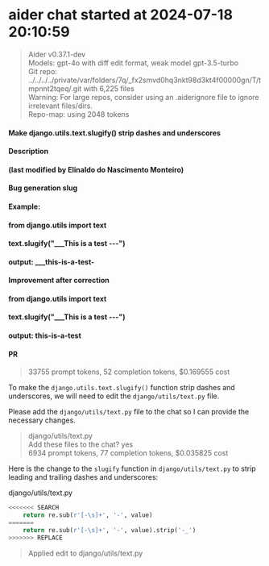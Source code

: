 
# aider chat started at 2024-07-18 20:10:59

> Aider v0.37.1-dev  
> Models: gpt-4o with diff edit format, weak model gpt-3.5-turbo  
> Git repo: ../../../../private/var/folders/7q/_fx2smvd0hq3nkt98d3kt4f00000gn/T/tmpnnt2tqeq/.git with 6,225 files  
> Warning: For large repos, consider using an .aiderignore file to ignore irrelevant files/dirs.  
> Repo-map: using 2048 tokens  

#### Make django.utils.text.slugify() strip dashes and underscores  
#### Description  
#### 	   
#### 		(last modified by Elinaldo do Nascimento Monteiro)  
#### 	   
#### Bug generation slug  
#### Example:  
#### from django.utils import text  
#### text.slugify("___This is a test ---")  
#### output: ___this-is-a-test-  
#### Improvement after correction  
#### from django.utils import text  
#### text.slugify("___This is a test ---")  
#### output: this-is-a-test  
#### ​PR  
> 33755 prompt tokens, 52 completion tokens, $0.169555 cost  

To make the `django.utils.text.slugify()` function strip dashes and underscores, we will need to edit the `django/utils/text.py` file.

Please add the `django/utils/text.py` file to the chat so I can provide the necessary changes.

> django/utils/text.py  
> Add these files to the chat? yes  
> 6934 prompt tokens, 77 completion tokens, $0.035825 cost  

Here is the change to the `slugify` function in `django/utils/text.py` to strip leading and trailing dashes and underscores:

django/utils/text.py
```python
<<<<<<< SEARCH
    return re.sub(r'[-\s]+', '-', value)
=======
    return re.sub(r'[-\s]+', '-', value).strip('-_')
>>>>>>> REPLACE
```

> Applied edit to django/utils/text.py  
